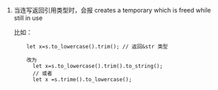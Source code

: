 1. 当连写返回引用类型时，会报 creates a temporary which is freed while still in use

   比如：

           let x=s.to_lowercase().trim(); // 返回&str 类型

           改为
             let x=s.to_lowercase().trim().to_string();
             // 或者
             let x =s.trime().to_lowercase();